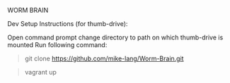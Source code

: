 WORM BRAIN

Dev Setup Instructions (for thumb-drive):

Open command prompt
change directory to path on which thumb-drive is mounted
Run following command:

> git clone https://github.com/mike-lang/Worm-Brain.git

> vagrant up

